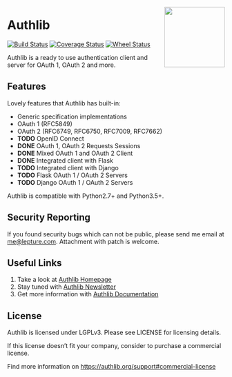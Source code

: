 <a href="https://authlib.org/"><img src="https://authlib.org/logo.png" align="right" width="140" /></a>

# Authlib

<a href="https://travis-ci.org/lepture/authlib"><img src="https://api.travis-ci.org/lepture/authlib.svg?branch=master" alt="Build Status"></a>
<a href="https://codecov.io/gh/lepture/authlib?branch=master"><img src="https://codecov.io/gh/lepture/flask-wtf/branch/master/graph/badge.svg" alt="Coverage Status"></a>
<a href="https://pypi.python.org/pypi/mistune/"><img src="https://img.shields.io/pypi/wheel/authlib.svg?style=flat" alt="Wheel Status"></a>

Authlib is a ready to use authentication client and server for
OAuth 1, OAuth 2 and more.

## Features

Lovely features that Authlib has built-in:

- Generic specification implementations
- OAuth 1 (RFC5849)
- OAuth 2 (RFC6749, RFC6750, RFC7009, RFC7662)
- **TODO** OpenID Connect
- **DONE** OAuth 1, OAuth 2 Requests Sessions
- **DONE** Mixed OAuth 1 and OAuth 2 Client
- **DONE** Integrated client with Flask
- **TODO** Integrated client with Django
- **TODO** Flask OAuth 1 / OAuth 2 Servers
- **TODO** Django OAuth 1 / OAuth 2 Servers

Authlib is compatible with Python2.7+ and Python3.5+.

## Security Reporting

If you found security bugs which can not be public, please send me
email at <me@lepture.com>. Attachment with patch is welcome.

## Useful Links

1. Take a look at [Authlib Homepage](https://authlib.org/)
2. Stay tuned with [Authlib Newsletter](https://tinyletter.com/authlib)
3. Get more information with [Authlib Documentation](https://docs.authlib.org/)

## License

Authlib is licensed under LGPLv3. Please see LICENSE for licensing details.

If this license doesn’t fit your company, consider to purchase a commercial
license.

Find more information on <https://authlib.org/support#commercial-license>
